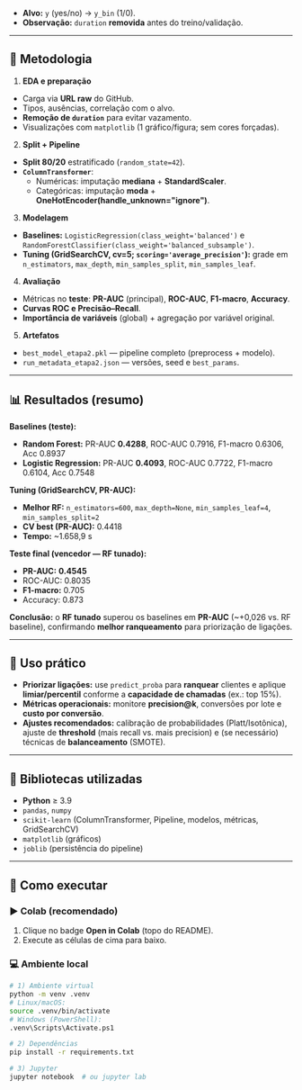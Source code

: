 - **Alvo:** `y` (yes/no) → `y_bin` (1/0).
- **Observação:** `duration` **removida** antes do treino/validação.

---

## 🧪 Metodologia

1. **EDA e preparação**
 - Carga via **URL raw** do GitHub.
 - Tipos, ausências, correlação com o alvo.
 - **Remoção de `duration`** para evitar vazamento.
 - Visualizações com `matplotlib` (1 gráfico/figura; sem cores forçadas).

2. **Split + Pipeline**
 - **Split 80/20** estratificado (`random_state=42`).
 - **`ColumnTransformer`**:
   - Numéricas: imputação **mediana** + **StandardScaler**.
   - Categóricas: imputação **moda** + **OneHotEncoder(handle_unknown="ignore")**.

3. **Modelagem**
 - **Baselines:** `LogisticRegression(class_weight='balanced')` e `RandomForestClassifier(class_weight='balanced_subsample')`.
 - **Tuning (GridSearchCV, cv=5; `scoring='average_precision'`):**
   grade em `n_estimators`, `max_depth`, `min_samples_split`, `min_samples_leaf`.

4. **Avaliação**
 - Métricas no **teste**: **PR-AUC** (principal), **ROC-AUC**, **F1-macro**, **Accuracy**.
 - **Curvas ROC e Precisão–Recall**.
 - **Importância de variáveis** (global) + agregação por variável original.

5. **Artefatos**
 - `best_model_etapa2.pkl` — pipeline completo (preprocess + modelo).
 - `run_metadata_etapa2.json` — versões, seed e `best_params`.

---

## 📊 Resultados (resumo)

**Baselines (teste):**
- **Random Forest:** PR-AUC **0.4288**, ROC-AUC 0.7916, F1-macro 0.6306, Acc 0.8937  
- **Logistic Regression:** PR-AUC **0.4093**, ROC-AUC 0.7722, F1-macro 0.6104, Acc 0.7548

**Tuning (GridSearchCV, PR-AUC):**
- **Melhor RF:** `n_estimators=600`, `max_depth=None`, `min_samples_leaf=4`, `min_samples_split=2`  
- **CV best (PR-AUC):** 0.4418  
- **Tempo:** ~1.658,9 s

**Teste final (vencedor — RF tunado):**
- **PR-AUC:** **0.4545**
- ROC-AUC: 0.8035
- **F1-macro:** 0.705
- Accuracy: 0.873

**Conclusão:** o **RF tunado** superou os baselines em **PR-AUC** (~+0,026 vs. RF baseline), confirmando **melhor ranqueamento** para priorização de ligações.

---

## 🚀 Uso prático

- **Priorizar ligações:** use `predict_proba` para **ranquear** clientes e aplique **limiar/percentil** conforme a **capacidade de chamadas** (ex.: top 15%).
- **Métricas operacionais:** monitore **precision@k**, conversões por lote e **custo por conversão**.
- **Ajustes recomendados:** calibração de probabilidades (Platt/Isotônica), ajuste de **threshold** (mais recall vs. mais precision) e (se necessário) técnicas de **balanceamento** (SMOTE).

---

## 🧰 Bibliotecas utilizadas

- **Python** ≥ 3.9  
- `pandas`, `numpy`  
- `scikit-learn` (ColumnTransformer, Pipeline, modelos, métricas, GridSearchCV)  
- `matplotlib` (gráficos)  
- `joblib` (persistência do pipeline)

---

## 🧭 Como executar

### ▶️ Colab (recomendado)
1. Clique no badge **Open in Colab** (topo do README).
2. Execute as células de cima para baixo.

### 💻 Ambiente local
```bash
# 1) Ambiente virtual
python -m venv .venv
# Linux/macOS:
source .venv/bin/activate
# Windows (PowerShell):
.venv\Scripts\Activate.ps1

# 2) Dependências
pip install -r requirements.txt

# 3) Jupyter
jupyter notebook  # ou jupyter lab

